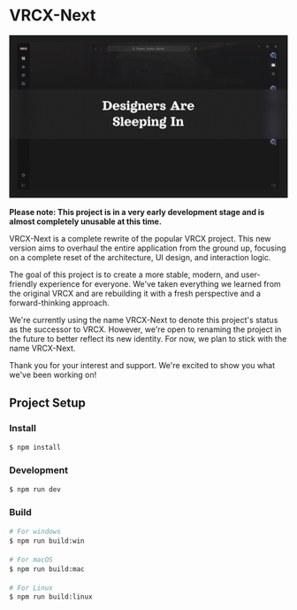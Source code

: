 # VRCX-Next

![design-preview](./docs/design-preview.png)

**Please note: This project is in a very early development stage and is almost completely unusable at this time.**

VRCX-Next is a complete rewrite of the popular VRCX project. This new version aims to overhaul the entire application from the ground up, focusing on a complete reset of the architecture, UI design, and interaction logic.

The goal of this project is to create a more stable, modern, and user-friendly experience for everyone. We've taken everything we learned from the original VRCX and are rebuilding it with a fresh perspective and a forward-thinking approach.

We're currently using the name VRCX-Next to denote this project's status as the successor to VRCX. However, we're open to renaming the project in the future to better reflect its new identity. For now, we plan to stick with the name VRCX-Next.

Thank you for your interest and support. We're excited to show you what we've been working on!

## Project Setup

### Install

```bash
$ npm install
```

### Development

```bash
$ npm run dev
```

### Build

```bash
# For windows
$ npm run build:win

# For macOS
$ npm run build:mac

# For Linux
$ npm run build:linux
```
